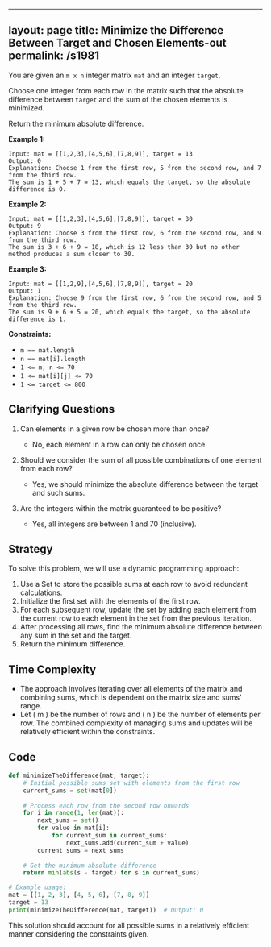 
---
layout: page
title:  Minimize the Difference Between Target and Chosen Elements-out
permalink: /s1981
---

You are given an `m x n` integer matrix `mat` and an integer `target`.

Choose one integer from each row in the matrix such that the absolute difference between `target` and the sum of the chosen elements is minimized.

Return the minimum absolute difference.

**Example 1:**

```
Input: mat = [[1,2,3],[4,5,6],[7,8,9]], target = 13
Output: 0
Explanation: Choose 1 from the first row, 5 from the second row, and 7 from the third row.
The sum is 1 + 5 + 7 = 13, which equals the target, so the absolute difference is 0.
```

**Example 2:**

```
Input: mat = [[1,2,3],[4,5,6],[7,8,9]], target = 30
Output: 9
Explanation: Choose 3 from the first row, 6 from the second row, and 9 from the third row.
The sum is 3 + 6 + 9 = 18, which is 12 less than 30 but no other method produces a sum closer to 30.
```

**Example 3:**

```
Input: mat = [[1,2,9],[4,5,6],[7,8,9]], target = 20
Output: 1
Explanation: Choose 9 from the first row, 6 from the second row, and 5 from the third row.
The sum is 9 + 6 + 5 = 20, which equals the target, so the absolute difference is 1.
```

**Constraints:**

- `m == mat.length`
- `n == mat[i].length`
- `1 <= m, n <= 70`
- `1 <= mat[i][j] <= 70`
- `1 <= target <= 800`

## Clarifying Questions

1. Can elements in a given row be chosen more than once?
   - No, each element in a row can only be chosen once.

2. Should we consider the sum of all possible combinations of one element from each row?
   - Yes, we should minimize the absolute difference between the target and such sums.

3. Are the integers within the matrix guaranteed to be positive?
   - Yes, all integers are between 1 and 70 (inclusive).

## Strategy

To solve this problem, we will use a dynamic programming approach:

1. Use a Set to store the possible sums at each row to avoid redundant calculations.
2. Initialize the first set with the elements of the first row.
3. For each subsequent row, update the set by adding each element from the current row to each element in the set from the previous iteration.
4. After processing all rows, find the minimum absolute difference between any sum in the set and the target.
5. Return the minimum difference.

## Time Complexity
- The approach involves iterating over all elements of the matrix and combining sums, which is dependent on the matrix size and sums' range.
- Let \( m \) be the number of rows and \( n \) be the number of elements per row. The combined complexity of managing sums and updates will be relatively efficient within the constraints.

## Code

```python
def minimizeTheDifference(mat, target):
    # Initial possible sums set with elements from the first row
    current_sums = set(mat[0])
    
    # Process each row from the second row onwards
    for i in range(1, len(mat)):
        next_sums = set()
        for value in mat[i]:
            for current_sum in current_sums:
                next_sums.add(current_sum + value)
        current_sums = next_sums
    
    # Get the minimum absolute difference
    return min(abs(s - target) for s in current_sums)

# Example usage:
mat = [[1, 2, 3], [4, 5, 6], [7, 8, 9]]
target = 13
print(minimizeTheDifference(mat, target))  # Output: 0
```

This solution should account for all possible sums in a relatively efficient manner considering the constraints given.